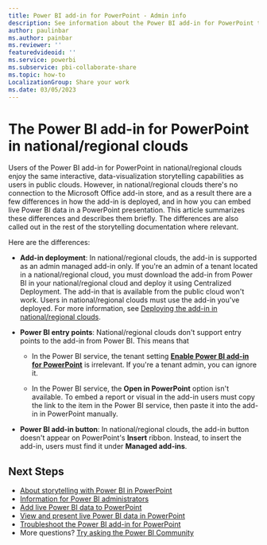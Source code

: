 ```yaml
---
title: Power BI add-in for PowerPoint - Admin info
description: See information about the Power BI add-in for PowerPoint that Power BI administrators need to be aware of.
author: paulinbar
ms.author: painbar
ms.reviewer: ''
featuredvideoid: ''
ms.service: powerbi
ms.subservice: pbi-collaborate-share
ms.topic: how-to
LocalizationGroup: Share your work
ms.date: 03/05/2023
---
```


# The Power BI add-in for PowerPoint in national/regional clouds

Users of the Power BI add-in for PowerPoint in national/regional clouds enjoy the same interactive, data-visualization storytelling capabilities as users in public clouds. However, in national/regional clouds there's no connection to the Microsoft Office add-in store, and as a result there are a few differences in how the add-in is deployed, and in how you can embed live Power BI data in a PowerPoint presentation. This article summarizes these differences and describes them briefly. The differences are also called out in the rest of the storytelling documentation where relevant.

Here are the differences:

* **Add-in deployment**: In national/regional clouds, the add-in is supported as an admin managed add-in only. If you're an admin of a tenant located in a national/regional cloud, you must download the add-in from Power BI in your national/regional cloud and deploy it using Centralized Deployment. The add-in that is available from the public cloud won't work. Users in national/regional clouds must use the add-in you've deployed. For more information, see [Deploying the add-in in national/regional clouds](./service-power-bi-powerpoint-add-in-admin.md#deploying-the-add-in-in-nationalregional-clouds).

* **Power BI entry points**: National/regional clouds don't support entry points to the add-in from Power BI. This means that
    * In the Power BI service, the tenant setting **[Enable Power BI add-in for PowerPoint](../admin/service-admin-portal-export-sharing.md#enable-power-bi-add-in-for-powerpoint)** is irrelevant. If you're a tenant admin, you can ignore it.

    * In the Power BI service, the **Open in PowerPoint** option isn't available. To embed a report or visual in the add-in users must copy the link to the item in the Power BI service, then paste it into the add-in in PowerPoint manually.

* **Power BI add-in button**: In national/regional clouds, the add-in button doesn't appear on PowerPoint's **Insert** ribbon. Instead, to insert the add-in, users must find it under **Managed add-ins**.

## Next Steps

* [About storytelling with Power BI in PowerPoint](./service-power-bi-powerpoint-add-in-about.md)
* [Information for Power BI administrators](./service-power-bi-powerpoint-add-in-admin.md)
* [Add live Power BI data to PowerPoint](./service-power-bi-powerpoint-add-in-install.md)
* [View and present live Power BI data in PowerPoint](./service-power-bi-powerpoint-add-in-view-present.md)
* [Troubleshoot the Power BI add-in for PowerPoint](./service-power-bi-powerpoint-add-in-troubleshoot.md)
* More questions? [Try asking the Power BI Community](https://community.powerbi.com/)